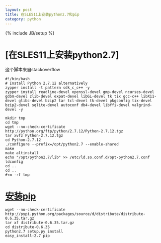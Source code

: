 ```yaml
---
layout: post
title: 在SLES11上安装python2.7和pip
category: python
---
```

{% include JB/setup %}

# [在SLES11上安装python2.7]
这个脚本来自stackoverflow

    #!/bin/bash
    # Install Python 2.7.12 alternatively
    zypper install -t pattern sdk_c_c++ -y
    zypper install readline-devel openssl-devel gmp-devel ncurses-devel gdbm-devel zlib-devel expat-devel libGL-devel tk tix gcc-c++ libX11-devel glibc-devel bzip2 tar tcl-devel tk-devel pkgconfig tix-devel bzip2-devel sqlite-devel autoconf db4-devel libffi-devel valgrind-devel -y

    mkdir tmp
    cd tmp
    wget --no-check-certificate http://python.org/ftp/python/2.7.12/Python-2.7.12.tgz
    tar xvfz Python-2.7.12.tgz
    cd Python-2.7.12
    ./configure --prefix=/opt/python2.7 --enable-shared
    make
    make altinstall
    echo "/opt/python2.7/lib" >> /etc/ld.so.conf.d/opt-python2.7.conf
    ldconfig
    cd ..
    cd ..
    #rm -rf tmp


# [安装pip](https://www.fir3net.com/Programming/Python/how-to-install-easyinstall-27-and-pip-27.html)

    wget --no-check-certificate http://pypi.python.org/packages/source/d/distribute/distribute-0.6.35.tar.gz
    tar xf distribute-0.6.35.tar.gz
    cd distribute-0.6.35
    python2.7 setup.py install
    easy_install-2.7 pip
 
